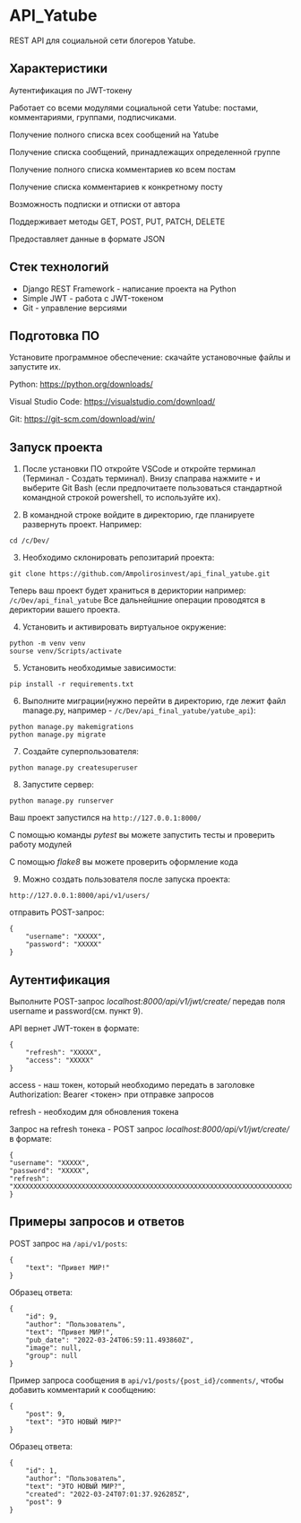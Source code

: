 # API_Yatube

REST API для социальной сети блогеров Yatube.

## Характеристики

Аутентификация по JWT-токену

Работает со всеми модулями социальной сети Yatube: постами, комментариями, группами, подписчиками.

Получение полного списка всех сообщений на Yatube

Получение списка сообщений, принадлежащих определенной группе

Получение полного списка комментариев ко всем постам

Получение списка комментариев к конкретному посту

Возможность подписки и отписки от автора

Поддерживает методы GET, POST, PUT, PATCH, DELETE

Предоставляет данные в формате JSON


## Стек технологий

- Django REST Framework - написание проекта на Python
- Simple JWT - работа с JWT-токеном
- Git - управление версиями

## Подготовка ПО

Установите программное обеспечение: скачайте установочные файлы и запустите их.

Python: https://python.org/downloads/

Visual Studio Code: https://visualstudio.com/download/

Git: https://git-scm.com/download/win/

## Запуск проекта

1) После установки ПО откройте VSCode и откройте терминал (Терминал - Создать терминал). Внизу спаправа нажмите `+` и выберите Git Bash (если предпочитаете пользоваться стандартной командной строкой powershell, то используйте их).

2) В командной строке войдите в директорию, где планируете развернуть проект. Например:
```
cd /c/Dev/
```
3) Необходимо склонировать репозитарий проекта:
```
git clone https://github.com/Ampolirosinvest/api_final_yatube.git
```
Теперь ваш проект будет храниться в дериктории например: `/c/Dev/api_final_yatube`
Все дальнейшние операции проводятся в дериктории вашего проекта.

4) Установить и активировать виртуальное окружение:
```
python -m venv venv
sourse venv/Scripts/activate
```
5) Установить необходимые зависимости:
```
pip install -r requirements.txt
```
6) Выполните миграции(нужно перейти в директорию, где лежит файл manage.py, например - `/c/Dev/api_final_yatube/yatube_api`):
```
python manage.py makemigrations
python manage.py migrate
```
7) Создайте суперпользователя:
```
python manage.py createsuperuser
```

8) Запустите сервер:
```
python manage.py runserver
```
Ваш проект запустился на `http://127.0.0.1:8000/`

С помощью команды *pytest* вы можете запустить тесты и проверить работу модулей

C помощью *flake8* вы можете проверить оформление кода

9) Можно создать пользователя после запуска проекта:
```
http://127.0.0.1:8000/api/v1/users/
```
отправить POST-запрос:

    {
        "username": "XXXXX",
        "password": "XXXXX"
    }

## Аутентификация

Выполните POST-запрос *localhost:8000/api/v1/jwt/create/* передав поля username и password(см. пункт 9).

API вернет JWT-токен в формате:

    {
        "refresh": "ХХХХХ",
        "access": "ХХХХХ"
    }
    
access - наш токен, который необходимо передать в заголовке Authorization: Bearer <токен> при отправке запросов

refresh - необходим для обновления токена

Запрос на refresh тонека - POST запрос *localhost:8000/api/v1/jwt/create/* в формате:
    
    {
    "username": "XXXXX",
    "password": "XXXXX",
    "refresh": "XXXXXXXXXXXXXXXXXXXXXXXXXXXXXXXXXXXXXXXXXXXXXXXXXXXXXXXXXXXXXXXXXXXXXX"
    }


## Примеры запросов и ответов

POST запрос на `/api/v1/posts`:

```
{
    "text": "Привет МИР!"
}
```

Образец ответа:

```
{
    "id": 9,
    "author": "Пользователь",
    "text": "Привет МИР!",
    "pub_date": "2022-03-24T06:59:11.493860Z",
    "image": null,
    "group": null
}
```

Пример запроса сообщения в `api/v1/posts/{post_id}/comments/`, чтобы добавить комментарий к сообщению:

```
{
    "post": 9,
    "text": "ЭТО НОВЫЙ МИР?"
}
```

Образец ответа:

```
{
    "id": 1,
    "author": "Пользователь",
    "text": "ЭТО НОВЫЙ МИР?",
    "created": "2022-03-24T07:01:37.926285Z",
    "post": 9
}
```